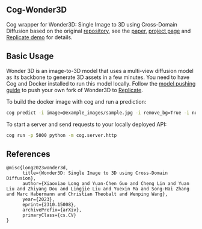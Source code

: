 ## Cog-Wonder3D
Cog wrapper for Wonder3D: Single Image to 3D using Cross-Domain Diffusion based on the original [repository](https://github.com/xxlong0/Wonder3D), see the [paper](https://arxiv.org/abs/2310.15008), [project page](https://www.xxlong.site/Wonder3D/) and [Replicate demo](https://replicate.com/adirik/wonder3d/) for details.

## Basic Usage
Wonder 3D is an image-to-3D model that uses a multi-view diffusion model as its backbone to generate 3D assets in a few minutes. You need to have Cog and Docker installed to run this model locally. Follow the [model pushing guide](https://replicate.com/docs/guides/push-a-model) to push your own fork of Wonder3D to [Replicate](https://replicate.com).

To build the docker image with cog and run a prediction:
```bash
cog predict -i image=@example_images/sample.jpg -i remove_bg=True -i num_steps=3000
```

To start a server and send requests to your locally deployed API:
```bash
cog run -p 5000 python -m cog.server.http
```

## References
```
@misc{long2023wonder3d,
      title={Wonder3D: Single Image to 3D using Cross-Domain Diffusion}, 
      author={Xiaoxiao Long and Yuan-Chen Guo and Cheng Lin and Yuan Liu and Zhiyang Dou and Lingjie Liu and Yuexin Ma and Song-Hai Zhang and Marc Habermann and Christian Theobalt and Wenping Wang},
      year={2023},
      eprint={2310.15008},
      archivePrefix={arXiv},
      primaryClass={cs.CV}
}
```
